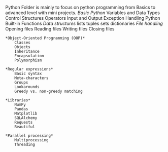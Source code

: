 Python Folder is mainly to focus on python programming from Basics to advanced level with mini projects.
    *Basic Python*
        Variables and Data Types
        Control Structures
        Operators
        Input and Output
        Exception Handling
        Python Built-in Functions
    *Data structures*
        lists
        tuples
        sets
        dictionaries 
    *File handling*
        Opening files
        Reading files
        Writing files
        Closing files

    *Object-Oriented Programming (OOP)*
        Classes
        Objects
        Inheritance
        Encapsulation
        Polymorphism

    *Regular expressions* 
        Basic syntax
        Meta-characters
        Groups
        Lookarounds
        Greedy vs. non-greedy matching

    *Libraries*
        NumPy
        Pandas
        Matplotlib
        SQLAlchemy
        Requests
        Beautiful 

    *Parallel processing*
        Multiprocessing 
        Threading 

